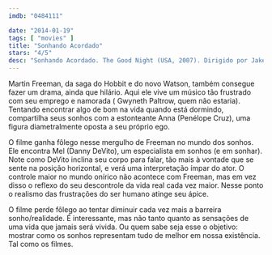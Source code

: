 ```yaml
---
imdb: "0484111"

date: "2014-01-19"
tags: [ "movies" ]
title: "Sonhando Acordado"
stars: "4/5"
desc: "Sonhando Acordado. The Good Night (USA, 2007). Dirigido por Jake Paltrow. Escrito por Jake Paltrow. Com Keith Allen, Steffan Boje, Penélope Cruz, Danny DeVito, Sonia Doubell, Martin Freeman, Michael Gambon, Stephen Graham, Kate Harper."
---
```

Martin Freeman, da saga do Hobbit e do novo Watson, também consegue fazer um drama, ainda que hilário. Aqui ele vive um músico tão frustrado com seu emprego e namorada ( Gwyneth Paltrow, quem não estaria). Tentando encontrar algo de bom na vida quando está dormindo, compartilha seus sonhos com a estonteante Anna (Penélope Cruz), uma figura diametralmente oposta a seu próprio ego.

O filme ganha fôlego nesse mergulho de Freeman no mundo dos sonhos. Ele encontra Mel (Danny DeVito), um especialista em sonhos (e em sonhar). Note como DeVito inclina seu corpo para falar, tão mais à vontade que se sente na posição horizontal, e verá uma interpretação ímpar do ator. O controle maior no mundo onírico não acontece com Freeman, mas em vez disso o reflexo do seu descontrole da vida real cada vez maior. Nesse ponto o realismo das frustrações do ser humano atinge seu ápice.

O filme perde fôlego ao tentar diminuir cada vez mais a barreira sonho/realidade. É interessante, mas não tanto quanto as sensações de uma vida que jamais será vivida. Ou quem sabe seja esse o objetivo: mostrar como os sonhos representam tudo de melhor em nossa existência. Tal como os filmes.
